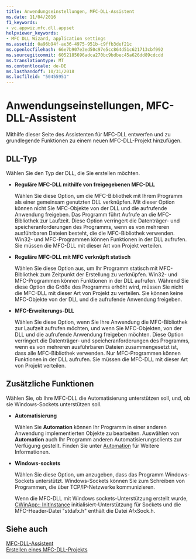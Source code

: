 ```yaml
---
title: Anwendungseinstellungen, MFC-DLL-Assistent
ms.date: 11/04/2016
f1_keywords:
- vc.appwiz.mfc.dll.appset
helpviewer_keywords:
- MFC DLL Wizard, application settings
ms.assetid: 0a96b94f-ae36-4975-951b-c9ffb3def21c
ms.openlocfilehash: 66e7b907e3ed50c97e5cc864d51c621713cbf992
ms.sourcegitcommit: 6052185696adca270bc9bdbec45a626dd89cdcdd
ms.translationtype: MT
ms.contentlocale: de-DE
ms.lasthandoff: 10/31/2018
ms.locfileid: "50455951"
---
```

# <a name="application-settings-mfc-dll-wizard"></a>Anwendungseinstellungen, MFC-DLL-Assistent

Mithilfe dieser Seite des Assistenten für MFC-DLL entwerfen und zu grundlegende Funktionen zu einem neuen MFC-DLL-Projekt hinzufügen.

## <a name="dll-type"></a>DLL-Typ

Wählen Sie den Typ der DLL, die Sie erstellen möchten.

- **Reguläre MFC-DLL mithilfe von freigegebenen MFC-DLL**

   Wählen Sie diese Option, um die MFC-Bibliothek mit Ihrem Programm als einer gemeinsam genutzten DLL verknüpfen. Mit dieser Option können nicht Sie MFC-Objekte von der DLL und die aufrufende Anwendung freigeben. Das Programm führt Aufrufe an die MFC-Bibliothek zur Laufzeit. Diese Option verringert die Datenträger- und speicheranforderungen des Programms, wenn es von mehreren ausführbaren Dateien besteht, die die MFC-Bibliothek verwenden. Win32- und MFC-Programmen können Funktionen in der DLL aufrufen. Sie müssen die MFC-DLL mit dieser Art von Projekt verteilen.

- **Reguläre MFC-DLL mit MFC verknüpft statisch**

   Wählen Sie diese Option aus, um Ihr Programm statisch mit MFC-Bibliothek zum Zeitpunkt der Erstellung zu verknüpfen. Win32- und MFC-Programmen können Funktionen in der DLL aufrufen. Während Sie diese Option die Größe des Programms erhöht wird, müssen Sie nicht die MFC-DLL mit dieser Art von Projekt zu verteilen. Sie können keine MFC-Objekte von der DLL und die aufrufende Anwendung freigeben.

- **MFC-Erweiterungs-DLL**

   Wählen Sie diese Option, wenn Sie Ihre Anwendung die MFC-Bibliothek zur Laufzeit aufrufen möchten, und wenn Sie MFC-Objekten, von der DLL und die aufrufende Anwendung freigeben möchten. Diese Option verringert die Datenträger- und speicheranforderungen des Programms, wenn es von mehreren ausführbaren Dateien zusammengesetzt ist, dass alle MFC-Bibliothek verwenden. Nur MFC-Programmen können Funktionen in der DLL aufrufen. Sie müssen die MFC-DLL mit dieser Art von Projekt verteilen.

## <a name="additional-features"></a>Zusätzliche Funktionen

Wählen Sie, ob Ihre MFC-DLL die Automatisierung unterstützen soll, und, ob sie Windows-Sockets unterstützen soll.

- **Automatisierung**

   Wählen Sie **Automation** können Ihr Programm in einer anderen Anwendung implementierten Objekte zu bearbeiten. Auswählen von **Automation** auch Ihr Programm anderen Automatisierungsclients zur Verfügung gestellt. Finden Sie unter [Automation](../../mfc/automation.md) für Weitere Informationen.

- **Windows-sockets**

   Wählen Sie diese Option, um anzugeben, dass das Programm Windows-Sockets unterstützt. Windows-Sockets können Sie zum Schreiben von Programmen, die über TCP/IP-Netzwerke kommunizieren.

   Wenn die MFC-DLL mit Windows sockets-Unterstützung erstellt wurde, [CWinApp:: InitInstance](../../mfc/reference/cwinapp-class.md#initinstance) initialisiert-Unterstützung für Sockets und die MFC-Header-Datei "stdafx.h" enthält die Datei AfxSock.h.

## <a name="see-also"></a>Siehe auch

[MFC-DLL-Assistent](../../mfc/reference/mfc-dll-wizard.md)<br/>
[Erstellen eines MFC-DLL-Projekts](../../mfc/reference/creating-an-mfc-dll-project.md)

